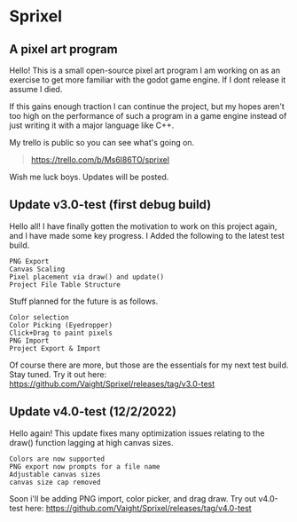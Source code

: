 # Sprixel
## A pixel art program
Hello!
This is a small open-source pixel art program I am working on as an exercise to get more familiar with the godot game engine. If I dont release it assume I died.

If this gains enough traction I can continue the project, but my hopes aren't too high on the performance of such a program in a game engine instead of just writing it with a major language like C++.

My trello is public so you can see what's going on.
> https://trello.com/b/Ms6l86TO/sprixel

Wish me luck boys.
Updates will be posted.

## Update v3.0-test (first debug build)
Hello all!
I have finally gotten the motivation to work on this project again, and I have made some key progress.
I Added the following to the latest test build.
```
PNG Export
Canvas Scaling
Pixel placement via draw() and update()
Project File Table Structure
```
Stuff planned for the future is as follows.
```
Color selection
Color Picking (Eyedropper)
Click+Drag to paint pixels
PNG Import
Project Export & Import
```
Of course there are more, but those are the essentials for my next test build. Stay tuned.
Try it out here: https://github.com/Vaight/Sprixel/releases/tag/v3.0-test

## Update v4.0-test (12/2/2022)
Hello again!
This update fixes many optimization issues relating to the draw() function lagging at high canvas sizes.
```
Colors are now supported
PNG export now prompts for a file name
Adjustable canvas sizes
canvas size cap removed
```
Soon i'll be adding PNG import, color picker, and drag draw.
Try out v4.0-test here: https://github.com/Vaight/Sprixel/releases/tag/v4.0-test
